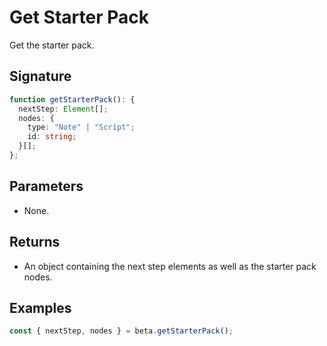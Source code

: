 # Get Starter Pack

Get the starter pack.

## Signature

```TypeScript
function getStarterPack(): {
  nextStep: Element[];
  nodes: {
    type: "Note" | "Script";
    id: string;
  }[];
};
```

## Parameters

- None.

## Returns

- An object containing the next step elements as well as the starter pack nodes.

## Examples

```TypeScript
const { nextStep, nodes } = beta.getStarterPack();
```
